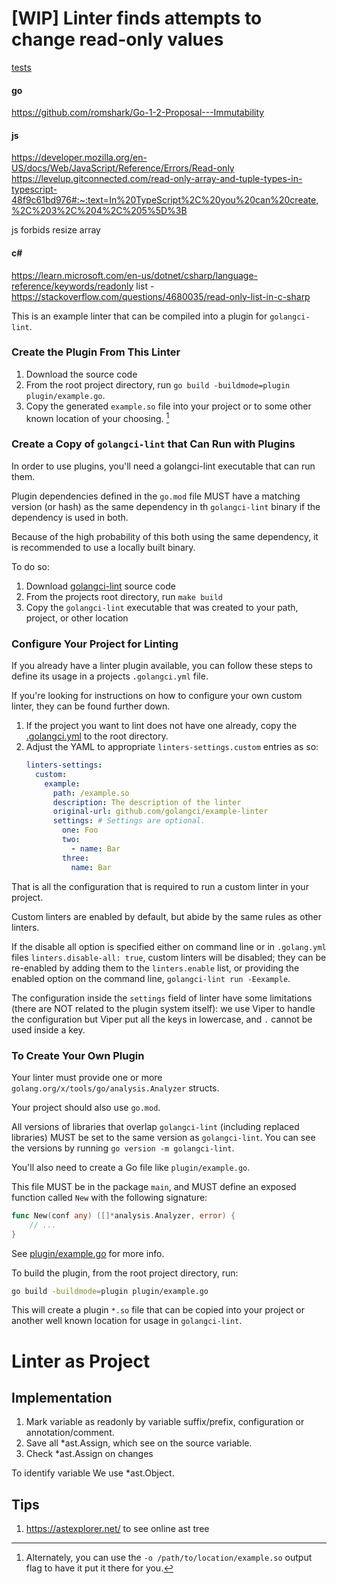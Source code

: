 # [WIP] Linter finds attempts to change read-only values

[tests](testdata/src/testlintdata)

#### go
https://github.com/romshark/Go-1-2-Proposal---Immutability

#### js
https://developer.mozilla.org/en-US/docs/Web/JavaScript/Reference/Errors/Read-only
https://levelup.gitconnected.com/read-only-array-and-tuple-types-in-typescript-48f9c61bd976#:~:text=In%20TypeScript%2C%20you%20can%20create,%2C%203%2C%204%2C%205%5D%3B

js forbids resize array

#### c#
https://learn.microsoft.com/en-us/dotnet/csharp/language-reference/keywords/readonly
list - https://stackoverflow.com/questions/4680035/read-only-list-in-c-sharp


This is an example linter that can be compiled into a plugin for `golangci-lint`.

### Create the Plugin From This Linter

1. Download the source code
2. From the root project directory, run `go build -buildmode=plugin plugin/example.go`.
3. Copy the generated `example.so` file into your project or to some other known location of your choosing. [^1]

### Create a Copy of `golangci-lint` that Can Run with Plugins

In order to use plugins, you'll need a golangci-lint executable that can run them.

Plugin dependencies defined in the `go.mod` file MUST have a matching version (or hash) as the same dependency in th `golangci-lint` binary if the dependency is used in both.

Because of the high probability of this both using the same dependency, it is recommended to use a locally built binary.

To do so:

1. Download [golangci-lint](https://github.com/golangci/golangci-lint) source code
2. From the projects root directory, run `make build`
3. Copy the `golangci-lint` executable that was created to your path, project, or other location


### Configure Your Project for Linting

If you already have a linter plugin available, you can follow these steps to define its usage in a projects `.golangci.yml` file.

If you're looking for instructions on how to configure your own custom linter, they can be found further down.

1. If the project you want to lint does not have one already, copy the [.golangci.yml](https://github.com/golangci/golangci-lint/blob/master/.golangci.yml) to the root directory.
2. Adjust the YAML to appropriate `linters-settings.custom` entries as so:
    ```yaml
    linters-settings:
      custom:
        example:
          path: /example.so
          description: The description of the linter
          original-url: github.com/golangci/example-linter
          settings: # Settings are optional.
            one: Foo
            two:
              - name: Bar
            three:
              name: Bar
    ```

That is all the configuration that is required to run a custom linter in your project.

Custom linters are enabled by default, but abide by the same rules as other linters.

If the disable all option is specified either on command line or in `.golang.yml` files `linters.disable-all: true`, custom linters will be disabled;
they can be re-enabled by adding them to the `linters.enable` list,
or providing the enabled option on the command line, `golangci-lint run -Eexample`.

The configuration inside the `settings` field of linter have some limitations (there are NOT related to the plugin system itself):
we use Viper to handle the configuration but Viper put all the keys in lowercase, and `.` cannot be used inside a key.

### To Create Your Own Plugin

Your linter must provide one or more `golang.org/x/tools/go/analysis.Analyzer` structs.

Your project should also use `go.mod`.

All versions of libraries that overlap `golangci-lint` (including replaced libraries) MUST be set to the same version as `golangci-lint`.
You can see the versions by running `go version -m golangci-lint`.

You'll also need to create a Go file like `plugin/example.go`.

This file MUST be in the package `main`, and MUST define an exposed function called `New` with the following signature:
```go
func New(conf any) ([]*analysis.Analyzer, error) {
	// ...
}
```

See [plugin/example.go](https://github.com/golangci/example-plugin-linter/blob/master/plugin/example.go) for more info.

To build the plugin, from the root project directory, run:
```bash
go build -buildmode=plugin plugin/example.go
```

This will create a plugin `*.so` file that can be copied into your project or another well known location for usage in `golangci-lint`.

[^1]: Alternately, you can use the `-o /path/to/location/example.so` output flag to have it put it there for you.


# Linter as Project

## Implementation

1. Mark variable as readonly by variable suffix/prefix, configuration or annotation/comment.
2. Save all *ast.Assign, which see on the source variable.
3. Check *ast.Assign on changes

To identify variable We use *ast.Object. 

## Tips

1. https://astexplorer.net/ to see online ast tree